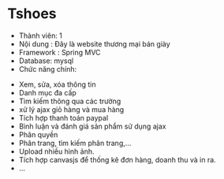 # Tshoes
- Thành viên: 1
- Nội dung : Đây là website thương mại bán giày
- Framework : Spring MVC
- Database: mysql
- Chức năng chính:
+ Xem, sửa, xóa thông tin
+ Danh mục đa cấp
+ Tìm kiếm thông qua các trường
+ xử lý ajax giỏ hàng và mua hàng
+ Tích hợp thanh toán paypal
+ Bình luận và đánh giá sản phẩm sử dụng ajax
+ Phân quyền
+ Phân trang, tìm kiếm phân trang,...
+ Upload nhiều hình ảnh.
+ Tích hợp canvasjs để thống kê đơn hàng, doanh thu và in ra.
+ ...
